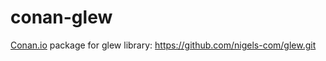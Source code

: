 # conan-glew

[Conan.io](https://conan.io) package for glew library: https://github.com/nigels-com/glew.git
